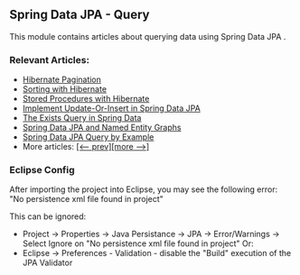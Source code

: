 ## Spring Data JPA - Query

This module contains articles about querying data using Spring Data JPA .

### Relevant Articles:

- [Hibernate Pagination](https://www.baeldung.com/hibernate-pagination)
- [Sorting with Hibernate](https://www.baeldung.com/hibernate-sort)
- [Stored Procedures with Hibernate](https://www.baeldung.com/stored-procedures-with-hibernate-tutorial)
- [Implement Update-Or-Insert in Spring Data JPA](https://www.baeldung.com/spring-data-jpa-update-or-insert)
- [The Exists Query in Spring Data](https://www.baeldung.com/spring-data-exists-query)
- [Spring Data JPA and Named Entity Graphs](https://www.baeldung.com/spring-data-jpa-named-entity-graphs)
- [Spring Data JPA Query by Example](https://www.baeldung.com/spring-data-query-by-example)
- More articles: [[<-- prev]](../spring-data-jpa-query)[[more -->]](../spring-data-jpa-query-3)

### Eclipse Config 
After importing the project into Eclipse, you may see the following error:  
"No persistence xml file found in project"

This can be ignored: 
- Project -> Properties -> Java Persistance -> JPA -> Error/Warnings -> Select Ignore on "No persistence xml file found in project"
Or: 
- Eclipse -> Preferences - Validation - disable the "Build" execution of the JPA Validator 
